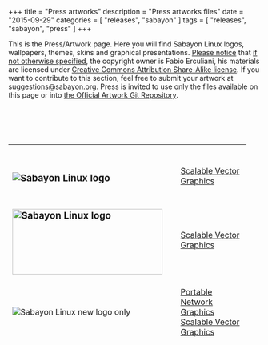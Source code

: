 +++
title = "Press artworks"
description = "Press artworks files"
date = "2015-09-29"
categories = [ "releases", "sabayon" ]
tags = [
    "releases",
    "sabayon",
    "press"
]
+++

<p>This is the Press/Artwork page. Here you will find Sabayon Linux logos, wallpapers, themes, skins and graphical presentations. <span style="text-decoration: underline;">Please notice</span> that <span style="text-decoration: underline;">if not otherwise specified</span>, the copyright owner is Fabio Erculiani, his materials are licensed under <a title="http://creativecommons.org/licenses/by-sa/2.5/" href="http://creativecommons.org/licenses/by-sa/2.5/">Creative Commons Attribution Share-Alike license</a>. If you want to contribute to this section, feel free to submit your artwork at <a href="mailto:suggestions@sabayon.org">suggestions@sabayon.org</a>. Press is invited to use only the files available on this page or into <a href="https://github.com/Sabayon/artwork">the Official Artwork Git Repository</a>.</p>
<p>&nbsp;</p>
<h3><span style="font-size: medium; "><span style="font-size: medium;"><span><br></span></span></span></h3>
<table style="width: 476px; height: 395px;" border="0" cellspacing="5" cellpadding="8" align="center"><tbody><tr><td></td>
<td>&nbsp;</td>
</tr><tr><td>
<h3><img style="border: 0pt none;" src="https://static.sabayon.org/logo/sabayonlogo1.png" alt="Sabayon Linux logo"></h3>
</td>
<td></td>
<td><a href="https://static.sabayon.org/logo/sabayonlogo1.svg" target="_blank">Scalable Vector Graphics</a></td>
</tr><tr><td>
<h3><img style="border: 0pt none;" src="https://static.sabayon.org/logo/sabayonlogo2.png" alt="Sabayon Linux logo" width="300" height="131"></h3>
</td>
<td>&nbsp;</td>
<td><a href="https://static.sabayon.org/logo/sabayonlogo2.svg" target="_blank">Scalable Vector Graphics</a></td>
</tr><tr><td><img style="border: 0pt none;" title="Sabayon Linux new logo only" src="https://static.sabayon.org/logo/sabayon_5.4_logo.png" alt="Sabayon Linux new logo only"></td>
<td>&nbsp;</td>
<td><a href="https://static.sabayon.org/logo/sabayon_5.4_logo.png">Portable Network Graphics</a><br><a href="https://static.sabayon.org/logo/sabayon_5.4_logo.svg">Scalable Vector Graphics</a></td>
</tr><tr><td colspan="3">
<p>The Sabayon foot is available <a href="https://static.sabayon.org/logo/sabayon_5.4_foot.svg">here</a>.</p>
<p>&nbsp;</p>
<p>Font: Sabayon: <a href="http://www.dafont.com/asenine.font">Asinene</a>, Motto: <a href="http://www.dafont.com/cicle.font">Cicle</a> and Foot: <a title="Animal Tracks Font Link" href="http://creamundo.com/index.php?lang=en&amp;letra=a&amp;pag=2&amp;fuente=AnimalTracks+TTF" target="_blank">AnimalTracks</a></p>
</td>
</tr></tbody></table>